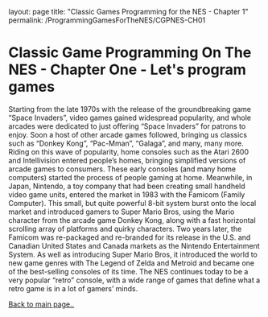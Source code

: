 layout: page
title: "Classic Games Programming for the NES - Chapter 1"
permalink: /ProgrammingGamesForTheNES/CGPNES-CH01

# Classic Game Programming On The NES - Chapter One - Let's program games
Starting from the late 1970s with the release of the groundbreaking game “Space Invaders”, video games gained widespread popularity, and whole arcades were dedicated to just offering “Space Invaders” for patrons to enjoy.  Soon a host of other arcade games followed, bringing us classics such as “Donkey Kong”, “Pac-Mman”, “Galaga”, and many, many more.
Riding on this wave of popularity, home consoles such as the Atari 2600 and Intellivision entered people’s homes, bringing simplified versions of arcade games to consumers. These early consoles (and many home computers) started the process of people gaming at home.  Meanwhile, in Japan, Nintendo, a toy company that had been creating small handheld video game units, entered the market in 1983 with the Famicom (Family Computer).  This small, but quite powerful 8-bit system burst onto the local market and introduced gamers to Super Mario Bros, using the Mario character from the arcade game Donkey Kong, along with a fast horizontal scrolling array of platforms and quirky characters. 
Two years later, the Famicom was re-packaged and re-branded for its release in the U.S. and Canadian United States and Canada markets as the Nintendo Entertainment System.  As well as introducing Super Mario Bros, it introduced the world to new game genres with The Legend of Zelda and Metroid and became one of the best-selling consoles of its time.  The NES continues today to be a very popular “retro” console, with a wide range of games that define what a retro game is in a lot of gamers’ minds. 

[Back to main page..](/ProgammingForTheNES.md)
